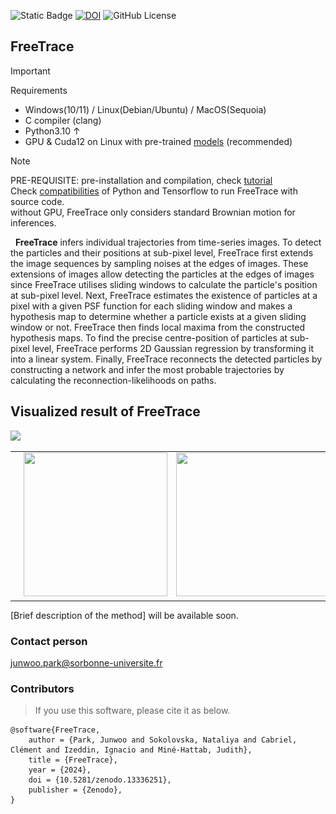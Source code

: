 
![Static Badge](https://img.shields.io/badge/%3E%3D3.10-1?style=flat&label=Python&color=blue)
[![DOI](https://zenodo.org/badge/DOI/10.5281/zenodo.13336251.svg)](https://doi.org/10.5281/zenodo.13336251)
![GitHub License](https://img.shields.io/github/license/JunwooParkSaribu/FreeTrace)
## FreeTrace

> [!IMPORTANT]  
> Requirements </br>
> - Windows(10/11) / Linux(Debian/Ubuntu) / MacOS(Sequoia)</br>
> - C compiler (clang)</br>
> - Python3.10 &#8593;</br>
> - GPU & Cuda12 on Linux with pre-trained [models](https://github.com/JunwooParkSaribu/FreeTrace/blob/main/FreeTrace/models/README.md) (recommended)</br>


> [!NOTE]  
> PRE-REQUISITE: pre-installation and compilation, check [tutorial](https://github.com/JunwooParkSaribu/FreeTrace/blob/main/tutorial.ipynb) </br>
> Check [compatibilities](https://github.com/JunwooParkSaribu/FreeTrace/blob/main/FreeTrace/models/README.md) of Python and Tensorflow to run FreeTrace with source code.</br>
> without GPU, FreeTrace only considers standard Brownian motion for inferences.</br>


&nbsp;&nbsp;<b>FreeTrace</b> infers individual trajectories from time-series images. To detect the particles and their positions at sub-pixel level, FreeTrace first extends the image sequences by sampling noises at the edges of images. These extensions of images allow detecting the particles at the edges of images since FreeTrace utilises sliding windows to calculate the particle's position at sub-pixel level. Next, FreeTrace estimates the existence of particles at a pixel with a given PSF function for each sliding window and makes a hypothesis map to determine whether a particle exists at a given sliding window or not. FreeTrace then finds local maxima from the constructed hypothesis maps. To find the precise centre-position of particles at sub-pixel level, FreeTrace performs 2D Gaussian regression by transforming it into a linear system. Finally, FreeTrace reconnects the detected particles by constructing a network and infer the most probable trajectories by calculating the reconnection-likelihoods on paths.</br>

<h2>Visualized result of FreeTrace</h2>
<img width="825" src="https://github.com/JunwooParkSaribu/FreeTrace/blob/main/tmps/stars.gif">
<table border="0"> 
        <tr> 
            <td><img src="https://github.com/JunwooParkSaribu/FreeTrace/blob/main/tmps/trjs0.gif" width="230" height="230"></td> 
            <td><img src="https://github.com/JunwooParkSaribu/FreeTrace/blob/main/tmps/trjs1.gif" width="230" height="230"></td>
            <td><img src="https://github.com/JunwooParkSaribu/FreeTrace/blob/main/tmps/trjs2.gif" width="285" height="230"></td>
        </tr>  
</table>

[Brief description of the method] will be available soon.

<h3> Contact person </h3>

<junwoo.park@sorbonne-universite.fr>

<h3> Contributors </h3>

> If you use this software, please cite it as below. </br>
```
@software{FreeTrace,
    author = {Park, Junwoo and Sokolovska, Nataliya and Cabriel, Clément and Izeddin, Ignacio and Miné-Hattab, Judith},
    title = {FreeTrace},
    year = {2024},
    doi = {10.5281/zenodo.13336251},
    publisher = {Zenodo},
}
```
<br>

